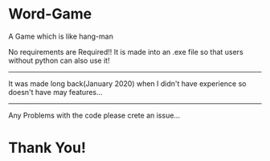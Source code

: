 # Word-Game
A Game which is like hang-man


No requirements are Required!!
It is made into an .exe file so that users without python can also use it!

<hr>

It was made long back(January 2020) when I didn't have experience so doesn't have may features...

<hr> 

Any Problems with the code please crete an issue...

# Thank You!
